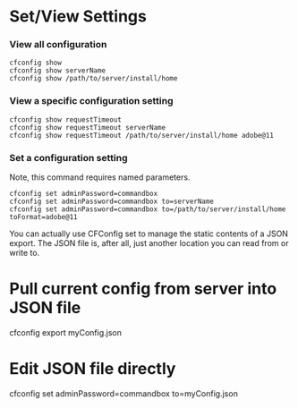 # Set/View Settings

### View all configuration
```
cfconfig show
cfconfig show serverName
cfconfig show /path/to/server/install/home
```

### View a specific configuration setting
```
cfconfig show requestTimeout
cfconfig show requestTimeout serverName
cfconfig show requestTimeout /path/to/server/install/home adobe@11
```

### Set a configuration setting

Note, this command requires named parameters.
```
cfconfig set adminPassword=commandbox
cfconfig set adminPassword=commandbox to=serverName
cfconfig set adminPassword=commandbox to=/path/to/server/install/home toFormat=adobe@11
```

You can actually use CFConfig set to manage the static contents of a JSON export. The JSON file is, after all, just another location you can read from or write to.

# Pull current config from server into JSON file
cfconfig export myConfig.json
# Edit JSON file directly
cfconfig set adminPassword=commandbox to=myConfig.json